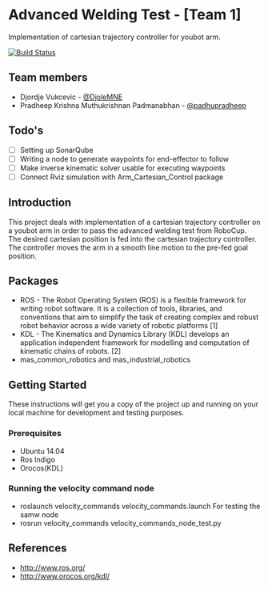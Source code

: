 # Advanced Welding Test - [Team 1]

Implementation of cartesian trajectory controller for youbot arm.

[![Build Status](https://travis-ci.org/HBRS-RM/advanced-welding-test-djordje_and_pradheep.svg?branch=master)](https://travis-ci.org/HBRS-RM/advanced-welding-test-djordje_and_pradheep)

## Team members
*   Djordje Vukcevic - [@DjoleMNE](https://github.com/DjoleMNE)
*   Pradheep Krishna Muthukrishnan Padmanabhan - [@padhupradheep](https://github.com/padhupradheep)


## Todo's
-   [ ] Setting up SonarQube
-   [ ] Writing a node to generate waypoints for end-effector to follow
-   [ ] Make inverse kinematic solver usable for executing waypoints
-   [ ] Connect Rviz simulation with Arm_Cartesian_Control package

## Introduction
This project deals with implementation of a cartesian trajectory controller on a youbot arm in order to pass the advanced welding test from RoboCup. The desired cartesian position is fed into the cartesian trajectory controller. The controller moves the arm in a smooth line motion to the pre-fed goal position.

## Packages

*   ROS - The Robot Operating System (ROS) is a flexible framework for writing robot software. It is a collection of tools, libraries, and conventions that aim to simplify the task of creating complex and robust robot behavior across a wide variety of robotic platforms [1]
*   KDL - The Kinematics and Dynamics Library (KDL) develops an application independent framework for modelling and computation of kinematic chains of robots. [2]
*   mas_common_robotics and mas_industrial_robotics


## Getting Started

These instructions will get you a copy of the project up and running on your local machine for development and testing purposes.

### Prerequisites
*   Ubuntu 14.04
*   Ros Indigo
*   Orocos(KDL)

### Running the velocity command node
*  roslaunch velocity_commands velocity_commands.launch
For testing the samw node
*  rosrun velocity_commands velocity_commands_node_test.py

## References
*   http://www.ros.org/
*   http://www.orocos.org/kdl/
